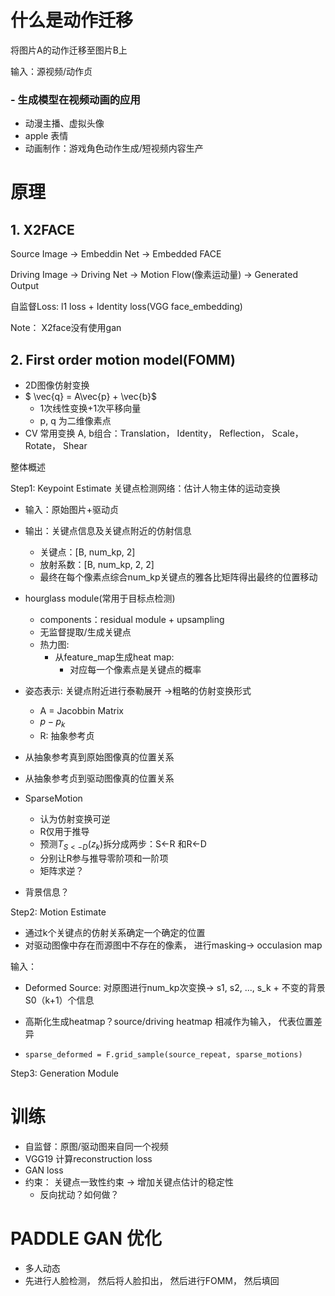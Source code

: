 # 什么是动作迁移

将图片A的动作迁移至图片B上

输入：源视频/动作贞



### - 生成模型在视频动画的应用

- 动漫主播、虚拟头像
- apple 表情
- 动画制作：游戏角色动作生成/短视频内容生产

# 原理

## 1. X2FACE

Source Image -> Embeddin Net -> Embedded FACE

Driving Image -> Driving Net -> Motion Flow(像素运动量) -> Generated Output

自监督Loss: l1 loss + Identity loss(VGG face_embedding) 

Note： X2face没有使用gan

## 2. First order motion model(FOMM)

- 2D图像仿射变换
- $ \vec{q} = A\vec{p} + \vec{b}$
  - 1次线性变换+1次平移向量
  - p, q 为二维像素点
- CV 常用变换 A, b组合：Translation， Identity， Reflection， Scale， Rotate， Shear

整体概述

Step1: Keypoint Estimate 关键点检测网络：估计人物主体的运动变换

- 输入：原始图片+驱动贞

- 输出：关键点信息及关键点附近的仿射信息
  - 关键点：[B, num_kp, 2] 
  - 放射系数：[B, num_kp, 2, 2]
  - 最终在每个像素点综合num_kp关键点的雅各比矩阵得出最终的位置移动
- hourglass module(常用于目标点检测)
  - components：residual module + upsampling
  - 无监督提取/生成关键点
  - 热力图:
    - 从feature_map生成heat map:
      - 对应每一个像素点是关键点的概率
- 姿态表示: 关键点附近进行泰勒展开 ->粗略的仿射变换形式 
  - A = Jacobbin Matrix 
  - $p-p_k$
  - R: 抽象参考贞
- 从抽象参考真到原始图像真的位置关系
- 从抽象参考贞到驱动图像真的位置关系
- SparseMotion
  - 认为仿射变换可逆
  - R仅用于推导
  - 预测$T_{S<-D}(z_k)$拆分成两步：S<-R 和R<-D
  - 分别让R参与推导零阶项和一阶项
  - 矩阵求逆？

- 背景信息？

Step2: Motion Estimate

- 通过k个关键点的仿射关系确定一个确定的位置
- 对驱动图像中存在而源图中不存在的像素， 进行masking-> occulasion map

输入：

- Deformed Source: 对原图进行num_kp次变换-> s1, s2, ..., s_k + 不变的背景S0（k+1）个信息

- 高斯化生成heatmap？source/driving heatmap 相减作为输入， 代表位置差异
- ```sparse_deformed = F.grid_sample(source_repeat, sparse_motions)```

Step3: Generation Module

# 训练

- 自监督：原图/驱动图来自同一个视频
- VGG19 计算reconstruction loss
- GAN loss
- 约束： 关键点一致性约束 -> 增加关键点估计的稳定性
  - 反向扰动？如何做？

# PADDLE GAN 优化

- 多人动态
- 先进行人脸检测， 然后将人脸扣出， 然后进行FOMM， 然后填回



